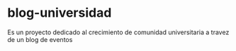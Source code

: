 # blog-universidad
Es un proyecto dedicado al crecimiento de comunidad universitaria a travez de un blog de eventos
